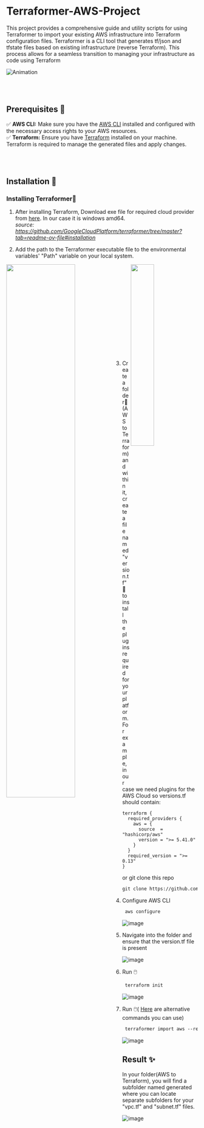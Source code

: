 ﻿# Terraformer-AWS-Project

This project provides a comprehensive guide and utility scripts for using Terraformer to import your existing AWS infrastructure into Terraform configuration files. Terraformer is a CLI tool that generates tf/json and tfstate files based on existing infrastructure (reverse Terraform). This process allows for a seamless transition to managing your infrastructure as code using Terraform



![Animation](https://github.com/al3v/Terraformer-AWS-Project/assets/73062283/bebb0304-adc9-424d-b600-a5efc9eba729)


<br/><br/>

## Prerequisites 🧰
✅ **AWS CLI:** Make sure you have the [AWS CLI](https://docs.aws.amazon.com/cli/latest/userguide/getting-started-install.html) installed and configured with the necessary access rights to your AWS resources.  
✅ **Terraform:** Ensure you have [Terraform](https://developer.hashicorp.com/terraform/install) installed on your machine. Terraform is required to manage the generated files and apply changes.  

<br/><br/>

## Installation 🐾
### Installing Terraformer💫
1) After installing Terraform, Download exe file for required cloud provider from [here](https://github.com/GoogleCloudPlatform/terraformer/releases). In our case it is windows amd64.  
*source: https://github.com/GoogleCloudPlatform/terraformer/tree/master?tab=readme-ov-file#installation*

2) Add the path to the Terraformer executable file to the environmental variables' "Path" variable on your local system.


  <img src="https://github.com/al3v/Terraformer-AWS-Project/assets/73062283/da5dbf81-4c8b-4a4e-b59b-4f69c35cc20d" align="left"  width="60%"/> <img src="https://github.com/al3v/Terraformer-AWS-Project/assets/73062283/67a48b8d-416e-4de2-af27-60b75949b833" align="right"  width="35%"/>

  <br/><br/>
    <br/><br/>
      <br/><br/>
        <br/><br/>
          <br/><br/>
            <br/><br/>
              <br/><br/>
            
3) Create a folder📂(AWS to Terraform) and within it, create a file  named "version.tf"📄 to install the plugins required for your platform. For example, in our case we need plugins for the AWS Cloud so versions.tf should contain:

```
terraform {
  required_providers {
    aws = {
      source  = "hashicorp/aws"
      version = ">= 5.41.0"
    }
  }
  required_version = ">= 0.13"
}
```
or
git clone this repo
```markdown
git clone https://github.com/al3v/Terraformer-AWS-Project.git
```

4) Configure AWS CLI 
```markdown
 aws configure
```
![image](https://github.com/al3v/Terraformer-AWS-Project/assets/73062283/2e21bca0-1628-47aa-ac70-4cfe530b28ce)

5) Navigate into the folder and ensure that the version.tf file is present

![image](https://github.com/al3v/Terraformer-AWS-Project/assets/73062283/c64c36be-eab8-4a49-a06a-0304cf0304d1)

6) Run 🖱️
```markdown
 terraform init
```
![image](https://github.com/al3v/Terraformer-AWS-Project/assets/73062283/1dc6fbcc-70c2-4d25-a7e7-230d3dc629b1)

7) Run 🖱️( [Here](https://github.com/GoogleCloudPlatform/terraformer/blob/master/docs/aws.md) are alternative commands you can use)
```markdown
 terraformer import aws --resources=vpc,subnet --regions=eu-west-1
```
![image](https://github.com/al3v/Terraformer-AWS-Project/assets/73062283/3cbc77f6-96a5-4d72-96d6-f253868401ba)


## Result ✨
In your folder(AWS to Terraform), you will find a subfolder named generated where you can locate separate subfolders for your "vpc.tf" and "subnet.tf" files.

![image](https://github.com/al3v/Terraformer-AWS-Project/assets/73062283/dc83b7f1-98d9-4dff-b1c9-2ac80d078da4)

